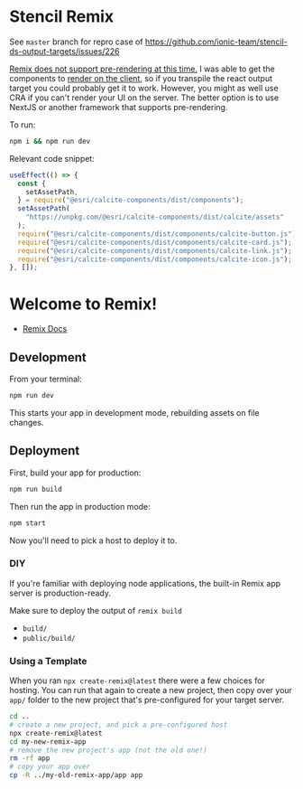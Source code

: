 # Stencil Remix
See `master` branch for repro case of https://github.com/ionic-team/stencil-ds-output-targets/issues/226

[Remix does not support pre-rendering at this time.](https://github.com/remix-run/remix/issues/179) I was able to get the components to [render on the client](https://github.com/benelan/stencil-remix/blob/fix/app/routes/index.jsx), so if you transpile the react output target you could probably get it to work. However, you might as well use CRA if you can't render your UI on the server. The better option is to use NextJS or another framework that supports pre-rendering.

To run: 
```bash
npm i && npm run dev
```

Relevant code snippet:

```jsx
useEffect(() => {
  const {
    setAssetPath,
  } = require("@esri/calcite-components/dist/components");
  setAssetPath(
    "https://unpkg.com/@esri/calcite-components/dist/calcite/assets"
  );
  require("@esri/calcite-components/dist/components/calcite-button.js");
  require("@esri/calcite-components/dist/components/calcite-card.js");
  require("@esri/calcite-components/dist/components/calcite-link.js");
  require("@esri/calcite-components/dist/components/calcite-icon.js");
}, []);
  ```

# Welcome to Remix!

- [Remix Docs](https://remix.run/docs)

## Development

From your terminal:

```sh
npm run dev
```

This starts your app in development mode, rebuilding assets on file changes.

## Deployment

First, build your app for production:

```sh
npm run build
```

Then run the app in production mode:

```sh
npm start
```

Now you'll need to pick a host to deploy it to.

### DIY

If you're familiar with deploying node applications, the built-in Remix app server is production-ready.

Make sure to deploy the output of `remix build`

- `build/`
- `public/build/`

### Using a Template

When you ran `npx create-remix@latest` there were a few choices for hosting. You can run that again to create a new project, then copy over your `app/` folder to the new project that's pre-configured for your target server.

```sh
cd ..
# create a new project, and pick a pre-configured host
npx create-remix@latest
cd my-new-remix-app
# remove the new project's app (not the old one!)
rm -rf app
# copy your app over
cp -R ../my-old-remix-app/app app
```
